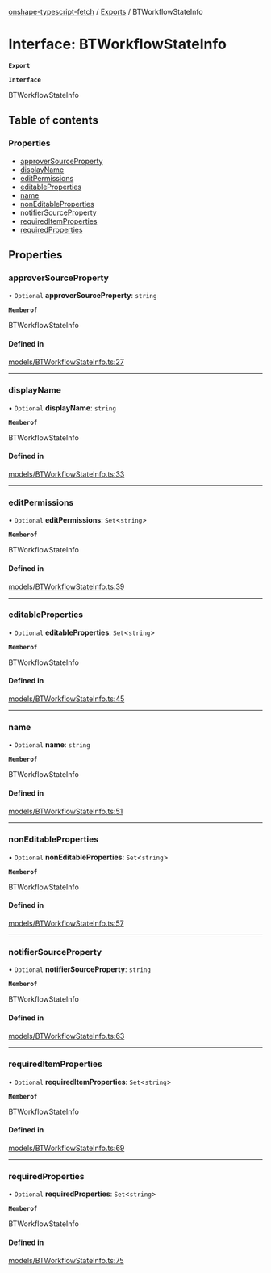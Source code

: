 [onshape-typescript-fetch](../README.md) / [Exports](../modules.md) / BTWorkflowStateInfo

# Interface: BTWorkflowStateInfo

**`Export`**

**`Interface`**

BTWorkflowStateInfo

## Table of contents

### Properties

- [approverSourceProperty](BTWorkflowStateInfo.md#approversourceproperty)
- [displayName](BTWorkflowStateInfo.md#displayname)
- [editPermissions](BTWorkflowStateInfo.md#editpermissions)
- [editableProperties](BTWorkflowStateInfo.md#editableproperties)
- [name](BTWorkflowStateInfo.md#name)
- [nonEditableProperties](BTWorkflowStateInfo.md#noneditableproperties)
- [notifierSourceProperty](BTWorkflowStateInfo.md#notifiersourceproperty)
- [requiredItemProperties](BTWorkflowStateInfo.md#requireditemproperties)
- [requiredProperties](BTWorkflowStateInfo.md#requiredproperties)

## Properties

### approverSourceProperty

• `Optional` **approverSourceProperty**: `string`

**`Memberof`**

BTWorkflowStateInfo

#### Defined in

[models/BTWorkflowStateInfo.ts:27](https://github.com/toebes/onshape-typescript-fetch/blob/3e11ae1/models/BTWorkflowStateInfo.ts#L27)

___

### displayName

• `Optional` **displayName**: `string`

**`Memberof`**

BTWorkflowStateInfo

#### Defined in

[models/BTWorkflowStateInfo.ts:33](https://github.com/toebes/onshape-typescript-fetch/blob/3e11ae1/models/BTWorkflowStateInfo.ts#L33)

___

### editPermissions

• `Optional` **editPermissions**: `Set`<`string`\>

**`Memberof`**

BTWorkflowStateInfo

#### Defined in

[models/BTWorkflowStateInfo.ts:39](https://github.com/toebes/onshape-typescript-fetch/blob/3e11ae1/models/BTWorkflowStateInfo.ts#L39)

___

### editableProperties

• `Optional` **editableProperties**: `Set`<`string`\>

**`Memberof`**

BTWorkflowStateInfo

#### Defined in

[models/BTWorkflowStateInfo.ts:45](https://github.com/toebes/onshape-typescript-fetch/blob/3e11ae1/models/BTWorkflowStateInfo.ts#L45)

___

### name

• `Optional` **name**: `string`

**`Memberof`**

BTWorkflowStateInfo

#### Defined in

[models/BTWorkflowStateInfo.ts:51](https://github.com/toebes/onshape-typescript-fetch/blob/3e11ae1/models/BTWorkflowStateInfo.ts#L51)

___

### nonEditableProperties

• `Optional` **nonEditableProperties**: `Set`<`string`\>

**`Memberof`**

BTWorkflowStateInfo

#### Defined in

[models/BTWorkflowStateInfo.ts:57](https://github.com/toebes/onshape-typescript-fetch/blob/3e11ae1/models/BTWorkflowStateInfo.ts#L57)

___

### notifierSourceProperty

• `Optional` **notifierSourceProperty**: `string`

**`Memberof`**

BTWorkflowStateInfo

#### Defined in

[models/BTWorkflowStateInfo.ts:63](https://github.com/toebes/onshape-typescript-fetch/blob/3e11ae1/models/BTWorkflowStateInfo.ts#L63)

___

### requiredItemProperties

• `Optional` **requiredItemProperties**: `Set`<`string`\>

**`Memberof`**

BTWorkflowStateInfo

#### Defined in

[models/BTWorkflowStateInfo.ts:69](https://github.com/toebes/onshape-typescript-fetch/blob/3e11ae1/models/BTWorkflowStateInfo.ts#L69)

___

### requiredProperties

• `Optional` **requiredProperties**: `Set`<`string`\>

**`Memberof`**

BTWorkflowStateInfo

#### Defined in

[models/BTWorkflowStateInfo.ts:75](https://github.com/toebes/onshape-typescript-fetch/blob/3e11ae1/models/BTWorkflowStateInfo.ts#L75)
